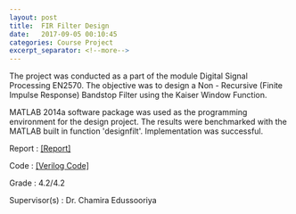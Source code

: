 ```yaml
---
layout: post
title:  FIR Filter Design
date:   2017-09-05 00:10:45
categories: Course Project
excerpt_separator: <!--more-->
---
```

The project was conducted as a part of the module Digital Signal Processing EN2570. The objective was to design a Non - Recursive (Finite Impulse Response) Bandstop Filter using the Kaiser Window Function.
<!--more-->

MATLAB 2014a software package was used as the programming environment for the design project. The results were benchmarked with the MATLAB built in function 'designfilt'. Implementation was successful.

Report  :   [[Report]](https://drive.google.com/open?id=1gmtAsZcpuABd0QqDMkicSs2xlJqFKVOS)

Code    :   [[Verilog Code]](https://github.com/Laknath1996/FIR---Filter-Design)

Grade   :   4.2/4.2

Supervisor(s)   :   Dr. Chamira Edussooriya

